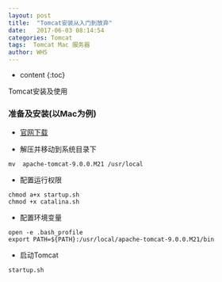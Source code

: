 ```yaml
---
layout: post
title:  "Tomcat安装从入门到放弃"
date:   2017-06-03 08:14:54
categories: Tomcat
tags:  Tomcat Mac 服务器
author: WHS
---
```


* content
{:toc}

Tomcat安装及使用





### 准备及安装(以Mac为例)

* [官网下载](http://tomcat.apache.org/download-90.cgi)

* 解压并移动到系统目录下

```
mv  apache-tomcat-9.0.0.M21 /usr/local
```
* 配置运行权限

```
chmod a+x startup.sh
chmod +x catalina.sh
```

* 配置环境变量

```
open -e .bash_profile
export PATH=${PATH}:/usr/local/apache-tomcat-9.0.0.M21/bin
```

* 启动Tomcat

```
startup.sh
```





